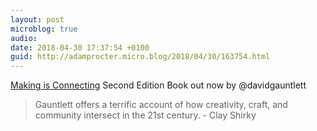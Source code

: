 ```yaml
---
layout: post
microblog: true
audio: 
date: 2018-04-30 17:37:54 +0100
guid: http://adamprocter.micro.blog/2018/04/30/163754.html
---
```

[Making is Connecting](https://www.amazon.co.uk/dp/1509513485/ref=cm_sw_r_cp_ep_dp_VcY4Ab9751D8X) Second Edition Book out now by @davidgauntlett

>Gauntlett offers a terrific account of how creativity, craft, and community intersect in the 21st century. - Clay Shirky
